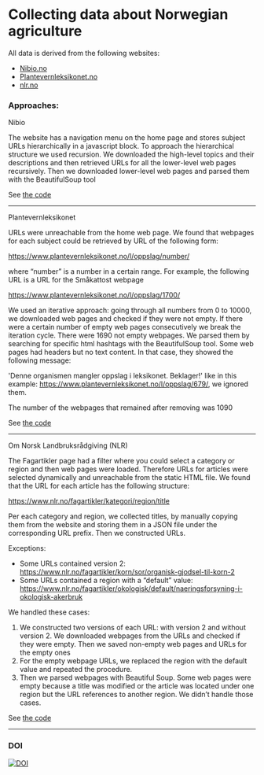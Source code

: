 # Collecting data about Norwegian agriculture

All data is derived from the following websites:

- [Nibio.no](https://www.nibio.no/)
- [Plantevernleksikonet.no](https://www.plantevernleksikonet.no/)
- [nlr.no](https://www.nlr.no/fagartikler)

### Approaches:

Nibio

The website has a navigation menu on the home page and stores subject URLs hierarchically in a javascript block. To approach the hierarchical structure we used recursion. We downloaded the high-level topics and their descriptions and then retrieved URLs for all the lower-level web pages recursively. Then we downloaded lower-level web pages and parsed them with the BeautifulSoup tool

See [the code](https://github.com/OlenaBugaiova/collecting-data-about-norwegian-agriculture/blob/main/code/NIBIO_Web_Scraping_of_Agriculture_Text.ipynb)

---
Plantevernleksikonet

URLs were unreachable from the home web page. We found that webpages for each subject could be retrieved by URL of the following form:

https://www.plantevernleksikonet.no/l/oppslag/number/

where “number” is a number in a certain range. For example, the following URL is a URL for the Småkattost webpage

https://www.plantevernleksikonet.no/l/oppslag/1700/

We used an iterative approach: going through all numbers from 0 to 10000, we downloaded web pages and checked if they were not empty. If there were a certain number of empty web pages consecutively we break the iteration cycle.
There were 1690 not empty webpages. We parsed them by searching for specific html hashtags with the BeautifulSoup tool.
Some web pages had headers but no text content. In that case, they showed the following message:

'Denne organismen mangler oppslag i leksikonet. Beklager!'
like in this example: https://www.plantevernleksikonet.no/l/oppslag/679/, we ignored them.

The number of the webpages that remained after removing was 1090

See [the code](https://github.com/OlenaBugaiova/collecting-data-about-norwegian-agriculture/blob/main/code/Plantevernleksikonet_Web_Scraping_of_Agriculture_Text.ipynb)


---
Om Norsk Landbruksrådgiving (NLR)

The Fagartikler page had a filter where you could select a category or region and then web pages were loaded. Therefore URLs for articles were selected dynamically and unreachable from the static HTML file.
We found that the URL for each article has the following structure:

https://www.nlr.no/fagartikler/kategori/region/title

Per each category and region, we collected titles, by manually copying them from the website and storing them in a JSON file under the corresponding URL prefix. Then we constructed URLs.

Exceptions:
- Some URLs contained version 2:
https://www.nlr.no/fagartikler/korn/sor/organisk-gjodsel-til-korn-2
- Some URLs contained a region with a “default” value:
https://www.nlr.no/fagartikler/okologisk/default/naeringsforsyning-i-okologisk-akerbruk

We handled these cases:
1. We constructed two versions of each URL: with version 2 and without version 2. We
downloaded webpages from the URLs and checked if they were empty. Then we
saved non-empty web pages and URLs for the empty ones
2. For the empty webpage URLs, we replaced the region with the default value and
repeated the procedure.
3. Then we parsed webpages with Beautiful Soup.
Some web pages were empty because a title was modified or the article was located under one region but the URL references to another region. We didn’t handle those cases.

See [the code](https://github.com/OlenaBugaiova/collecting-data-about-norwegian-agriculture/blob/main/code/NLR_Web_Scraping_of_Agriculture_Text.ipynb)

---

### DOI
[![DOI](https://zenodo.org/badge/834213332.svg)](https://zenodo.org/doi/10.5281/zenodo.13371100)
                                
